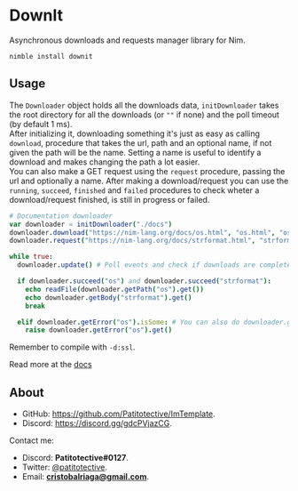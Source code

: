 # DownIt
Asynchronous downloads and requests manager library for Nim.

```
nimble install downit
```

## Usage
The `Downloader` object holds all the downloads data, `initDownloader` takes the root directory for all the downloads (or `""` if none) and the poll timeout (by default 1 ms).  
After initializing it, downloading something it's just as easy as calling `download`, procedure that takes the url, path and an optional name, if not given the path will be the name. Setting a name is useful to identify a download and makes changing the path a lot easier.  
You can also make a GET request using the `request` procedure, passing the url and optionally a name.
After making a download/request you can use the `running`, `succeed`, `finished` and `failed` procedures to check wheter a download/request finished, is still in progress or failed.
```nim
# Documentation downloader
var downloader = initDownloader("./docs")
downloader.download("https://nim-lang.org/docs/os.html", "os.html", "os")
downloader.request("https://nim-lang.org/docs/strformat.html", "strformat")

while true:
  downloader.update() # Poll events and check if downloads are complete

  if downloader.succeed("os") and downloader.succeed("strformat"):
    echo readFile(downloader.getPath("os").get())
    echo downloader.getBody("strformat").get()
    break

  elif downloader.getError("os").isSome: # You can also do downloader.getState("os").get() == DownloadError
    raise downloader.getError("os").get()
```
Remember to compile with `-d:ssl`.

Read more at the [docs](https://patitotective.github.io/downit)

## About
- GitHub: https://github.com/Patitotective/ImTemplate.
- Discord: https://discord.gg/gdcPVjazCG.

Contact me:
- Discord: **Patitotective#0127**.
- Twitter: [@patitotective](https://twitter.com/patitotective).
- Email: **cristobalriaga@gmail.com**.

